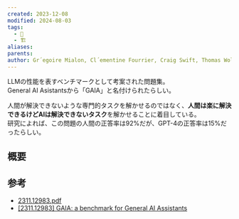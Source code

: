 ```yaml
---
created: 2023-12-08
modified: 2024-08-03
tags:
  - 📑
  - 🏗️
aliases: 
parents: 
author: Gr´egoire Mialon, Cl´ementine Fourrier, Craig Swift, Thomas Wolf, Yann LeCun, ThomasScialom
---
```

LLMの性能を表すベンチマークとして考案された問題集。  
General AI Asistantsから「GAIA」と名付けられたらしい。

人間が解決できないような専門的タスクを解かせるのではなく、**人間は楽に解決できるけどAIは解決できないタスク**を解かせることに着目している。  
研究によれば、この問題の人間の正答率は92%だが、GPT-4の正答率は15%だったらしい。
## 概要

## 参考
- [2311.12983.pdf](https://arxiv.org/pdf/2311.12983.pdf?)
- [[2311.12983] GAIA: a benchmark for General AI Assistants](https://arxiv.org/abs/2311.12983)